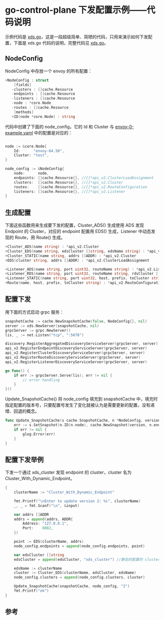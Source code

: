 <!-- toc -->
# go-control-plane 下发配置示例——代码说明

示例代码是 [xds.go][3]，这是一段超级简单、简陋的代码，只用来演示如何下发配置，下面是 xds.go 代码的说明，完整代码见 [xds.go][3]。

## NodeConfig

NodeConfig 中存放一个 envoy 的所有配置：

```go
+NodeConfig : struct
    [fields]
   -clusters : []cache.Resource
   -endpoints : []cache.Resource
   -listeners : []cache.Resource
   -node : *core.Node
   -routes : []cache.Resource
    [methods]
   +ID(node *core.Node) : string
```

代码中创建了下面的 node_config，它的 Id 和 Cluster 与 [envoy-0-example.yaml][2] 中的配置是对应的：

```go

node := &core.Node{
	Id:      "envoy-64.58",
	Cluster: "test",
}

node_config := &NodeConfig{
	node:      node,
	endpoints: []cache.Resource{}, //[]*api_v2.ClusterLoadAssignment
	clusters:  []cache.Resource{}, //[]*api_v2.Cluster
	routes:    []cache.Resource{}, //[]*api_v2.RouteConfiguration
	listeners: []cache.Resource{}, //[]*api_v2.Listener
}
```

## 生成配置

下面这些函数用来生成要下发的配置，Cluster_ADS() 生成使用 ADS 发现 Endpoint 的 Cluster，对应的 endpoint 配置用 EDS() 生成，Listener 中动态发现的 Route，用 Route() 生成。

```go
+Cluster_ADS(name string) : *api_v2.Cluster
+Cluster_EDS(name string, edsCluster []string, edsName string) : *api_v2.Cluster
+Cluster_STATIC(name string, addrs []ADDR) : *api_v2.Cluster
+EDS(cluster string, addrs []ADDR) : *api_v2.ClusterLoadAssignment

+Listener_ADS(name string, port uint32, routeName string) : *api_v2.Listener
+Listener_RDS(name string, port uint32, routeName string, rdsCluster []string) : *api_v2.Listener
+Listener_STATIC(name string, port uint32, host, prefix, toCluster string) : *api_v2.Listener
+Route(name, host, prefix, toCluster string) : *api_v2.RouteConfiguration
```

## 配置下发

用下面的方式启动 grpc 服务：

```go
snapshotCache := cache.NewSnapshotCache(false, NodeConfig{}, nil)
server := xds.NewServer(snapshotCache, nil)
grpcServer := grpc.NewServer()
lis, _ := net.Listen("tcp", ":5678")

discovery.RegisterAggregatedDiscoveryServiceServer(grpcServer, server)
api_v2.RegisterEndpointDiscoveryServiceServer(grpcServer, server)
api_v2.RegisterClusterDiscoveryServiceServer(grpcServer, server)
api_v2.RegisterRouteDiscoveryServiceServer(grpcServer, server)
api_v2.RegisterListenerDiscoveryServiceServer(grpcServer, server)

go func() {
	if err := grpcServer.Serve(lis); err != nil {
		// error handling
	}
}()
```

Update_SnapshotCache() 将 node_config 填充到  snapshotCache 中，填充时指定配置的版本号，只要配置号发生了变化就被认为是需要更新的配置，没有递增、回退的概念。

```go
func Update_SnapshotCache(s cache.SnapshotCache, n *NodeConfig, version string) {
	err := s.SetSnapshot(n.ID(n.node), cache.NewSnapshot(version, n.endpoints, n.clusters, n.routes, n.listeners))
	if err != nil {
		glog.Error(err)
	}
}
```

## 配置下发举例

下发一个通过 xds_cluster 发现 endpoint 的 cluster，cluster 名为 Cluster_With_Dynamic_Endpoint。

```go
{
	clusterName := "Cluster_With_Dynamic_Endpoint"

	fmt.Printf("\nEnter to update version 2: %s", clusterName)
	_, _ = fmt.Scanf("\n", &input)

	var addrs []ADDR
	addrs = append(addrs, ADDR{
		Address: "127.0.0.1",
		Port:    8082,
	})

	point := EDS(clusterName, addrs)
	node_config.endpoints = append(node_config.endpoints, point)

	var edsCluster []string
	edsCluster = append(edsCluster, "xds_cluster") //静态的配置的 cluster

	edsName := clusterName
	cluster := Cluster_EDS(clusterName, edsCluster, edsName)
	node_config.clusters = append(node_config.clusters, cluster)

	Update_SnapshotCache(snapshotCache, node_config, "2")
	fmt.Printf("ok")
}
```

## 参考

[1]: https://github.com/introclass/go-code-example/tree/master/envoydev/xds  "github.com/introclass/go-code-example/envoydev/xds"
[2]: https://github.com/introclass/go-code-example/blob/master/envoydev/xds/envoy-docker-run/envoy-0-example.yaml "envoy-0-example.yaml"
[3]: https://github.com/introclass/go-code-example/blob/master/envoydev/xds/xds.go "xds.go"
